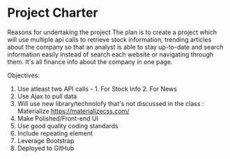 # Project Charter

Reasons for undertaking the project
The plan is to create a project which will use multiple api calls to retrieve stock information, trending articles about the company
so that an analyst is able to stay up-to-date and search information easily instead of search each website or navigating through them. 
It's all finance info about the company in one page.

Objectives:
1. Use atleast two API calls - 1. For Stock Info 2. For News
2. Use Ajax to pull data
3. Will use new library/technolofy that's not discussed in the class : Materialize https://materializecss.com/
4. Make Polished/Front-end UI
5. Use good quality coding standards
6. Include repeating element
7. Leverage Bootstrap
8. Deployed to GitHub



